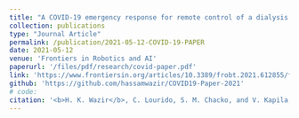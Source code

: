 ```yaml
---
title: "A COVID-19 emergency response for remote control of a dialysis machine with mobile HRI"
collection: publications
type: "Journal Article"
permalink: /publication/2021-05-12-COVID-19-PAPER
date: 2021-05-12
venue: 'Frontiers in Robotics and AI'
paperurl: '/files/pdf/research/covid-paper.pdf'
link: 'https://www.frontiersin.org/articles/10.3389/frobt.2021.612855/full'
github: 'https://github.com/hassamwazir/COVID19-Paper-2021'
# code:
citation: '<b>H. K. Wazir</b>, C. Lourido, S. M. Chacko, and V. Kapila, "A COVID-19 emergency response for remote control of a dialysis machine with mobile HRI," in Frontiers in Robotics and AI, vol. 8, 2021, doi: 10.3389/frobt.2021.612855'
---
```

